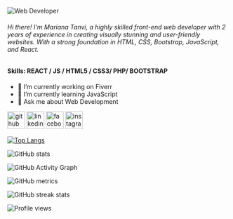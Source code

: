 
![Web Developer](https://scontent.fdac7-1.fna.fbcdn.net/v/t39.30808-6/361201442_817337193333730_4029100134614201967_n.png?stp=dst-png_p240x240&_nc_cat=104&ccb=1-7&_nc_sid=e3f864&_nc_eui2=AeE8zPPPuDdH7ZGRiYf0nuvOOF0bLQTG4WM4XRstBMbhYzDkYhjeSI-5Jn4GVggqDhvlKIzHewlJimfWj3wdjTWl&_nc_ohc=HCK0UdzhyMAAX8_37KP&_nc_ht=scontent.fdac7-1.fna&oh=00_AfCBeAyn1uYmbTOWDBi0EYBuCC9KqjOG2SDIc-66ZTXO8A&oe=64B81475)

###### Hi there! I'm Mariana Tanvi, a highly skilled front-end web developer with 2 years of experience in creating visually stunning and user-friendly websites. With a strong foundation in HTML, CSS, Bootstrap, JavaScript, and React.

#### Skills: REACT / JS / HTML5 / CSS3/ PHP/ BOOTSTRAP

- 🔭 I’m currently working on Fiverr 
- 🌱 I’m currently learning JavaScript 
- 💬 Ask me about Web Development 

[<img src='https://cdn.jsdelivr.net/npm/simple-icons@3.0.1/icons/github.svg' alt='github' height='40'>](https://github.com/marianatanvi)  [<img src='https://cdn.jsdelivr.net/npm/simple-icons@3.0.1/icons/linkedin.svg' alt='linkedin' height='40'>](https://www.linkedin.com/in/marianatanvi/)  [<img src='https://cdn.jsdelivr.net/npm/simple-icons@3.0.1/icons/facebook.svg' alt='facebook' height='40'>](https://www.facebook.com/marianatanvi)  [<img src='https://cdn.jsdelivr.net/npm/simple-icons@3.0.1/icons/instagram.svg' alt='instagram' height='40'>](https://www.instagram.com/tanvitalukder/)  












[![Top Langs](https://github-readme-stats.vercel.app/api/top-langs/?username=marianatanvi)](https://github.com/anuraghazra/github-readme-stats)

![GitHub stats](https://github-readme-stats.vercel.app/api?username=marianatanvi&show_icons=true&count_private=true)  

![GitHub Activity Graph](https://activity-graph.herokuapp.com/graph?username=marianatanvi)  

![GitHub metrics](https://metrics.lecoq.io/marianatanvi)  

![GitHub streak stats](https://streak-stats.demolab.com/?user=marianatanvi)  

![Profile views](https://gpvc.arturio.dev/marianatanvi)  
